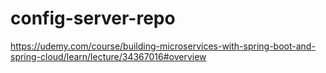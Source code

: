 # config-server-repo
https://udemy.com/course/building-microservices-with-spring-boot-and-spring-cloud/learn/lecture/34367016#overview

